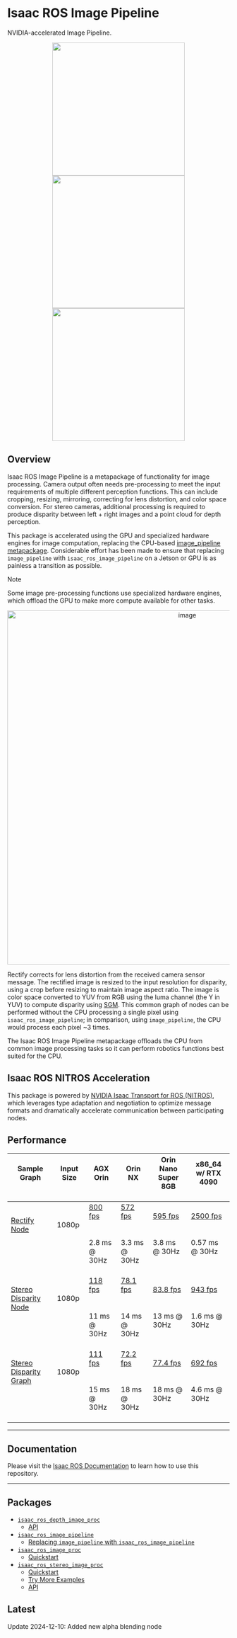 # Isaac ROS Image Pipeline

NVIDIA-accelerated Image Pipeline.

<div align="center"><img src="https://media.githubusercontent.com/media/NVIDIA-ISAAC-ROS/.github/main/resources/isaac_ros_docs/repositories_and_packages/isaac_ros_image_pipeline/100_right.jpg/" width="300px"/>
<img src="https://media.githubusercontent.com/media/NVIDIA-ISAAC-ROS/.github/main/resources/isaac_ros_docs/repositories_and_packages/isaac_ros_image_pipeline/300_right_hallway2_rect.png/" width="300px"/></div>
<div align="center"><img src="https://media.githubusercontent.com/media/NVIDIA-ISAAC-ROS/.github/main/resources/isaac_ros_docs/repositories_and_packages/isaac_ros_image_pipeline/300_right_hallway2_gray_rect.png/" width="300px"/></div>

## Overview

Isaac ROS Image Pipeline is a metapackage of functionality for image
processing. Camera output often needs pre-processing to meet the input
requirements of multiple different perception functions. This can
include cropping, resizing, mirroring, correcting for lens distortion,
and color space conversion. For stereo cameras, additional processing is
required to produce disparity between left + right images and a point
cloud for depth perception.

This package is accelerated using the GPU and specialized hardware
engines for image computation, replacing the CPU-based
[image_pipeline metapackage](http://wiki.ros.org/image_pipeline).
Considerable effort has been made to ensure that replacing
`image_pipeline` with `isaac_ros_image_pipeline` on a Jetson or GPU
is as painless a transition as possible.

> [!Note]
> Some image pre-processing functions use specialized
> hardware engines, which offload the GPU to make more compute
> available for other tasks.
<div align="center"><a class="reference internal image-reference" href="https://media.githubusercontent.com/media/NVIDIA-ISAAC-ROS/.github/main/resources/isaac_ros_docs/repositories_and_packages/isaac_ros_image_pipeline/isaac_ros_image_pipeline_nodegraph.png/"><img alt="image" src="https://media.githubusercontent.com/media/NVIDIA-ISAAC-ROS/.github/main/resources/isaac_ros_docs/repositories_and_packages/isaac_ros_image_pipeline/isaac_ros_image_pipeline_nodegraph.png/" width="800px"/></a></div>

Rectify corrects for lens distortion from the received camera sensor
message. The rectified image is resized to the input resolution for
disparity, using a crop before resizing to maintain image aspect ratio.
The image is color space converted to YUV from RGB using the luma
channel (the Y in YUV) to compute disparity using
[SGM](https://en.wikipedia.org/wiki/Semi-global_matching). This
common graph of nodes can be performed without the CPU processing a
single pixel using `isaac_ros_image_pipeline`; in comparison, using
`image_pipeline`, the CPU would process each pixel ~3 times.

The Isaac ROS Image Pipeline metapackage offloads the CPU from common
image processing tasks so it can perform robotics functions best suited
for the CPU.

## Isaac ROS NITROS Acceleration

This package is powered by [NVIDIA Isaac Transport for ROS (NITROS)](https://developer.nvidia.com/blog/improve-perception-performance-for-ros-2-applications-with-nvidia-isaac-transport-for-ros/), which leverages type adaptation and negotiation to optimize message formats and dramatically accelerate communication between participating nodes.

## Performance

| Sample Graph<br/><br/>                                                                                                                                                                                | Input Size<br/><br/>      | AGX Orin<br/><br/>                                                                                                                                                | Orin NX<br/><br/>                                                                                                                                                 | Orin Nano Super 8GB<br/><br/>                                                                                                                                       | x86_64 w/ RTX 4090<br/><br/>                                                                                                                                       |
|-------------------------------------------------------------------------------------------------------------------------------------------------------------------------------------------------------|---------------------------|-------------------------------------------------------------------------------------------------------------------------------------------------------------------|-------------------------------------------------------------------------------------------------------------------------------------------------------------------|---------------------------------------------------------------------------------------------------------------------------------------------------------------------|--------------------------------------------------------------------------------------------------------------------------------------------------------------------|
| [Rectify Node](https://github.com/NVIDIA-ISAAC-ROS/isaac_ros_benchmark/blob/main/benchmarks/isaac_ros_image_proc_benchmark/scripts/isaac_ros_rectify_node.py)<br/><br/><br/><br/>                     | 1080p<br/><br/><br/><br/> | [800 fps](https://github.com/NVIDIA-ISAAC-ROS/isaac_ros_benchmark/blob/main/results/isaac_ros_rectify_node-agx_orin.json)<br/><br/><br/>2.8 ms @ 30Hz<br/><br/>   | [572 fps](https://github.com/NVIDIA-ISAAC-ROS/isaac_ros_benchmark/blob/main/results/isaac_ros_rectify_node-orin_nx.json)<br/><br/><br/>3.3 ms @ 30Hz<br/><br/>    | [595 fps](https://github.com/NVIDIA-ISAAC-ROS/isaac_ros_benchmark/blob/main/results/isaac_ros_rectify_node-orin_nano.json)<br/><br/><br/>3.8 ms @ 30Hz<br/><br/>    | [2500 fps](https://github.com/NVIDIA-ISAAC-ROS/isaac_ros_benchmark/blob/main/results/isaac_ros_rectify_node-x86-4090.json)<br/><br/><br/>0.57 ms @ 30Hz<br/><br/>  |
| [Stereo Disparity Node](https://github.com/NVIDIA-ISAAC-ROS/isaac_ros_benchmark/blob/main/benchmarks/isaac_ros_stereo_image_proc_benchmark/scripts/isaac_ros_disparity_node.py)<br/><br/><br/><br/>   | 1080p<br/><br/><br/><br/> | [118 fps](https://github.com/NVIDIA-ISAAC-ROS/isaac_ros_benchmark/blob/main/results/isaac_ros_disparity_node-agx_orin.json)<br/><br/><br/>11 ms @ 30Hz<br/><br/>  | [78.1 fps](https://github.com/NVIDIA-ISAAC-ROS/isaac_ros_benchmark/blob/main/results/isaac_ros_disparity_node-orin_nx.json)<br/><br/><br/>14 ms @ 30Hz<br/><br/>  | [83.8 fps](https://github.com/NVIDIA-ISAAC-ROS/isaac_ros_benchmark/blob/main/results/isaac_ros_disparity_node-orin_nano.json)<br/><br/><br/>13 ms @ 30Hz<br/><br/>  | [943 fps](https://github.com/NVIDIA-ISAAC-ROS/isaac_ros_benchmark/blob/main/results/isaac_ros_disparity_node-x86-4090.json)<br/><br/><br/>1.6 ms @ 30Hz<br/><br/>  |
| [Stereo Disparity Graph](https://github.com/NVIDIA-ISAAC-ROS/isaac_ros_benchmark/blob/main/benchmarks/isaac_ros_stereo_image_proc_benchmark/scripts/isaac_ros_disparity_graph.py)<br/><br/><br/><br/> | 1080p<br/><br/><br/><br/> | [111 fps](https://github.com/NVIDIA-ISAAC-ROS/isaac_ros_benchmark/blob/main/results/isaac_ros_disparity_graph-agx_orin.json)<br/><br/><br/>15 ms @ 30Hz<br/><br/> | [72.2 fps](https://github.com/NVIDIA-ISAAC-ROS/isaac_ros_benchmark/blob/main/results/isaac_ros_disparity_graph-orin_nx.json)<br/><br/><br/>18 ms @ 30Hz<br/><br/> | [77.4 fps](https://github.com/NVIDIA-ISAAC-ROS/isaac_ros_benchmark/blob/main/results/isaac_ros_disparity_graph-orin_nano.json)<br/><br/><br/>18 ms @ 30Hz<br/><br/> | [692 fps](https://github.com/NVIDIA-ISAAC-ROS/isaac_ros_benchmark/blob/main/results/isaac_ros_disparity_graph-x86-4090.json)<br/><br/><br/>4.6 ms @ 30Hz<br/><br/> |

---

## Documentation

Please visit the [Isaac ROS Documentation](https://nvidia-isaac-ros.github.io/repositories_and_packages/isaac_ros_image_pipeline/index.html) to learn how to use this repository.

---

## Packages

* [`isaac_ros_depth_image_proc`](https://nvidia-isaac-ros.github.io/repositories_and_packages/isaac_ros_image_pipeline/isaac_ros_depth_image_proc/index.html)
  * [API](https://nvidia-isaac-ros.github.io/repositories_and_packages/isaac_ros_image_pipeline/isaac_ros_depth_image_proc/index.html#api)
* [`isaac_ros_image_pipeline`](https://nvidia-isaac-ros.github.io/repositories_and_packages/isaac_ros_image_pipeline/isaac_ros_image_pipeline/index.html)
  * [Replacing `image_pipeline` with `isaac_ros_image_pipeline`](https://nvidia-isaac-ros.github.io/repositories_and_packages/isaac_ros_image_pipeline/isaac_ros_image_pipeline/index.html#replacing-image-pipeline-with-isaac-ros-image-pipeline)
* [`isaac_ros_image_proc`](https://nvidia-isaac-ros.github.io/repositories_and_packages/isaac_ros_image_pipeline/isaac_ros_image_proc/index.html)
  * [Quickstart](https://nvidia-isaac-ros.github.io/repositories_and_packages/isaac_ros_image_pipeline/isaac_ros_image_proc/index.html#quickstart)
* [`isaac_ros_stereo_image_proc`](https://nvidia-isaac-ros.github.io/repositories_and_packages/isaac_ros_image_pipeline/isaac_ros_stereo_image_proc/index.html)
  * [Quickstart](https://nvidia-isaac-ros.github.io/repositories_and_packages/isaac_ros_image_pipeline/isaac_ros_stereo_image_proc/index.html#quickstart)
  * [Try More Examples](https://nvidia-isaac-ros.github.io/repositories_and_packages/isaac_ros_image_pipeline/isaac_ros_stereo_image_proc/index.html#try-more-examples)
  * [API](https://nvidia-isaac-ros.github.io/repositories_and_packages/isaac_ros_image_pipeline/isaac_ros_stereo_image_proc/index.html#api)

## Latest

Update 2024-12-10: Added new alpha blending node
